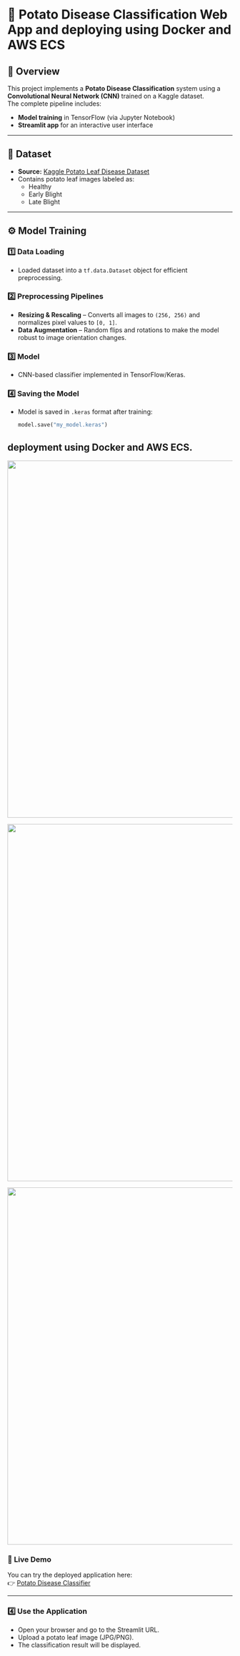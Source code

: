 # 🥔 Potato Disease Classification Web App and deploying using **Docker** and **AWS ECS**

## 📌 Overview
This project implements a **Potato Disease Classification** system using a **Convolutional Neural Network (CNN)** trained on a Kaggle dataset.  
The complete pipeline includes:
- **Model training** in TensorFlow (via Jupyter Notebook)
- **Streamlit app** for an interactive user interface

---

## 📂 Dataset
- **Source:** [Kaggle Potato Leaf Disease Dataset](https://www.kaggle.com/datasets/arjuntejaswi/plant-village)
- Contains potato leaf images labeled as:
  - Healthy
  - Early Blight
  - Late Blight

---

## ⚙️ Model Training

### 1️⃣ Data Loading
- Loaded dataset into a `tf.data.Dataset` object for efficient preprocessing.

### 2️⃣ Preprocessing Pipelines
- **Resizing & Rescaling** – Converts all images to `(256, 256)` and normalizes pixel values to `[0, 1]`.
- **Data Augmentation** – Random flips and rotations to make the model robust to image orientation changes.

### 3️⃣ Model
- CNN-based classifier implemented in TensorFlow/Keras.

### 4️⃣ Saving the Model
- Model is saved in `.keras` format after training:
  ```python
  model.save("my_model.keras")

## deployment using **Docker** and **AWS ECS**.

<p align="center">
  <img src="Images.png" width="800">
</p>

<p align="center">
  <img src="DockerHub.png" width="800">
</p>

<p align="center">
  <img src="clucter.png" width="800">
</p>



### 🚀 Live Demo
You can try the deployed application here:  
👉 [Potato Disease Classifier](http://43.204.141.23:8501/)

---
### 4️⃣ Use the Application

- Open your browser and go to the Streamlit URL.
- Upload a potato leaf image (JPG/PNG).
- The classification result will be displayed.
